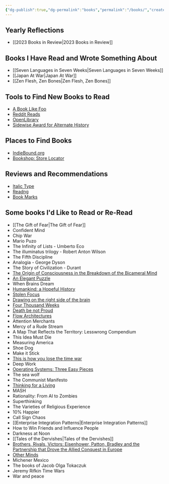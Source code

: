 ```yaml
---
{"dg-publish":true,"dg-permalink":"books","permalink":"/books/","created":"2021-12-12T09:57:16.000-05:00","updated":"2023-12-29T10:54:44.714-05:00"}
---
```


## Yearly Reflections
- [[2023 Books in Review\|2023 Books in Review]]
## Books I Have Read and Wrote Something About
- [[Seven Languages in Seven Weeks\|Seven Languages in Seven Weeks]]
- [[Japan At War\|Japan At War]]
- [[Zen Flesh, Zen Bones\|Zen Flesh, Zen Bones]]
## Tools to Find New Books to Read
- [A Book Like Foo](https://abooklikefoo.com)
- [Reddit Reads](https://www.redditreads.com/r/all?year=2021)
- [OpenLibrary](https://books-search.typesense.org)
- [Sidewise Award for Alternate History](https://en.wikipedia.org/wiki/Sidewise_Award_for_Alternate_History?utm_campaign=Recomendo&utm_medium=email&utm_source=Revue%20newsletter)

## Places to Find Books
- [IndieBound.org](https://www.indiebound.org)
- [Bookshop: Store Locator](https://bookshop.org/pages/store_locator)

## Reviews and Recommendations
- [Italic Type](https://www.italictype.com/app/#/home)
- [Readng](https://beta.readng.co/dashboard)
- [Book Marks](https://bookmarks.reviews)

## Some books I'd Like to Read or Re-Read
- [[The Gift of Fear\|The Gift of Fear]]
- Confident Mind
- Chip War
- Mario Puzo 
- The Infinity of Lists - Umberto Eco
- The illuminatus trilogy - Robert Anton Wilson
- The Fifth Discipline
- Analogia - George Dyson
- The Story of Civilization - Durant
- [The Origin of Consciousness in the Breakdown of the Bicameral Mind](https://www.amazon.com/Origin-Consciousness-Breakdown-Bicameral-Mind-ebook/dp/B009MBTRHA/)
- [An Elegant Puzzle](https://www.amazon.com/dp/1732265186/?_encoding=UTF8&pd_rd_w=OPCUJ&pf_rd_p=f0565570-f67b-4783-ab26-5a1f2c0bb3fd&pf_rd_r=DX2947R0T1YZKEPCN64Y&pd_rd_r=84cb6cd8-e262-4818-a0b7-8936e0094be8&pd_rd_wg=1aJWZ&ref_=bd_tags_dp_rec)
- When Brains Dream
- [Humankind: a Hopeful History](https://www.amazon.com/Humankind-Hopeful-History-Rutger-Bregman/dp/0316418528?tag=recomendos-20&crid=390Z4ZM62248O&keywords=humankind%20a%20hopeful%20history&qid=1640889338&s=books&sprefix=humankind,stripbooks,169&sr=1-1&linkId=981bdc55b79f09bfe58472e806cb90dd&ref_=as_li_ss_tl&geniuslink=true)
- [Stolen Focus](https://www.amazon.com/Stolen-Focus-Attention-Think-Deeply/dp/0593138511)
- [Drawing on the right side of the brain](https://www.amazon.com/gp/product/1585429201/ref=as_li_qf_asin_il_tl?ie=UTF8&tag=acesoundergla-20&creative=9325&linkCode=as2&creativeASIN=1585429201&linkId=dabc50d849df3d426b9bbd330d3c81c0)
- [Four Thousand Weeks](https://www.amazon.com/Four-Thousand-Weeks-Management-Mortals/dp/0374159122)
- [Death be not Proud](https://www.thepaintedporch.com/products/death-be-not-proud?_pos=2&_sid=4e332682c&_ss=r&utm_source=sendfox&utm_medium=email&utm_campaign=they-are-reborn-each-day)
- [Flow Architectures](https://www.amazon.com/_/dp/1492075892?tag=oreilly20-20)
- Attention Merchants
- Mercy of a Rude Stream
- A Map That Reflects the Territory: Lesswrong Compendium
- This Idea Must Die
- Measuring America
- Shoe Dog
- Make it Stick
- [This is how you lose the time war](https://www.amazon.com/This-How-You-Lose-Time-ebook/dp/B07MNG496J/ref=tmm_kin_swatch_0?_encoding=UTF8&qid=&sr=)
- Deep Work
- [Operating Systems: Three Easy Pieces](https://pages.cs.wisc.edu/~remzi/OSTEP/)
- The sea wolf
- The Communist Manifesto
- [Thinking for a Living](https://www.amazon.com/Thinking-Living-Performances-Results-Knowledge/dp/1591394236?ots=1&tag=thneyo0f-20&linkCode=w50)
- MASH
- Rationality: From AI to Zombies
- Superthinking
- The Varieties of Religious Experience
- 10% Happier
- Call Sign Chaos
- [[Enterprise Integration Patterns\|Enterprise Integration Patterns]]
- How to Win Friends and Influence People
- Darkness at Noon
- [[Tales of the Dervishes\|Tales of the Dervishes]]
- [Brothers, Rivals, Victors: Eisenhower, Patton, Bradley and the Partnership that Drove the Allied Conquest in Europe](https://www.amazon.com/gp/product/B004H0M8GI/ref=as_li_tl?ie=UTF8&camp=1789&creative=390957&creativeASIN=B004H0M8GI&linkCode=as2&tag=stucosuccess&linkId=FSXA3GZUT5SFDAZ4)
- [Other Minds](https://www.amazon.com/Other-Minds-Octopus-Origins-Consciousness-ebook/dp/B01FQRPIIA/)
- Michener Mexico
- The books of Jacob Olga Tokaczuk
- Jeremy Rifkin Time Wars
- War and peace
